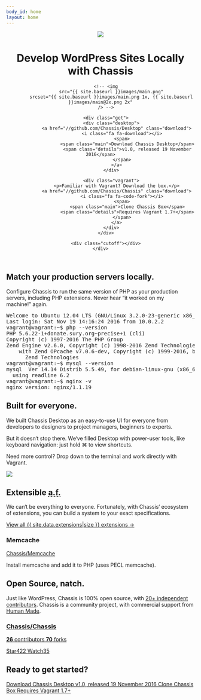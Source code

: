 ```yaml
---
body_id: home
layout: home
---
```

<header>
	<div class="wrap">
		<div class="title">
			<img
				src="{{ site.baseurl }}images/logo-128.png"
				srcset="{{ site.baseurl }}images/logo-128.png 1x, {{ site.baseurl }}images/logo-256.png 2x"
			/>
			<h1>Develop WordPress Sites Locally with
				<strong>Chassis</strong></h1>
		</div>

		<!-- <img
			src="{{ site.baseurl }}images/main.png"
			srcset="{{ site.baseurl }}images/main.png 1x, {{ site.baseurl }}images/main@2x.png 2x"
		/> -->

		<div class="get">
			<div class="desktop">
				<a href="//github.com/Chassis/Desktop" class="download">
					<i class="fa fa-download"></i>
					<span>
						<span class="main">Download Chassis Desktop</span>
						<span class="details">v1.0, released 19 November 2016</span>
					</span>
				</a>
			</div>

			<div class="vagrant">
				<p>Familiar with Vagrant? Download the box.</p>
				<a href="//github.com/Chassis/Chassis" class="download">
					<i class="fa fa-code-fork"></i>
					<span>
						<span class="main">Clone Chassis Box</span>
						<span class="details">Requires Vagrant 1.7+</span>
					</span>
				</a>
			</div>
		</div>

		<div class="cutoff"></div>
	</div>
</header>

<section class="wrap block">
	<div>
		<h2>Match your production servers&nbsp;locally.</h2>
		<p>Configure Chassis to run the same version of PHP as your production servers, including PHP extensions. Never hear &ldquo;it worked on my machine!&rdquo;&nbsp;again.</p>
	</div>
	<pre class="terminal">
Welcome to Ubuntu 12.04 LTS (GNU/Linux 3.2.0-23-generic x86_64)
Last login: Sat Nov 19 14:16:24 2016 from 10.0.2.2
vagrant@vagrant:~$ php --version
PHP 5.6.22-1+donate.sury.org~precise+1 (cli)
Copyright (c) 1997-2016 The PHP Group
Zend Engine v2.6.0, Copyright (c) 1998-2016 Zend Technologies
    with Zend OPcache v7.0.6-dev, Copyright (c) 1999-2016, by
      Zend Technologies
vagrant@vagrant:~$ mysql --version
mysql  Ver 14.14 Distrib 5.5.49, for debian-linux-gnu (x86_64)
  using readline 6.2
vagrant@vagrant:~$ nginx -v
nginx version: nginx/1.1.19</pre>
</section>

<section class="wrap block reverse">
	<div>
		<h2>Built for everyone.</h2>
		<p>We built Chassis Desktop as an easy-to-use UI for everyone from developers to designers to project managers, beginners to experts.</p>
		<p>But it doesn&lsquo;t stop there. We&lsquo;ve filled Desktop with power-user tools, like keyboard navigation: just hold &#x2318; to view shortcuts.</p>
		<p>Need more control? Drop down to the terminal and work directly with Vagrant.</p>
	</div>
	<div>
		<img
			class="mac-screenshot"
			src="{{ site.baseurl }}images/keyboard.png"
			srcset="{{ site.baseurl }}images/keyboard.png 1x, {{ site.baseurl }}images/keyboard@2x.png 2x"
		/>
	</div>
</section>

<section class="wrap block">
	<div>
		<h2>Extensible <abbr title="as Frasier">a.f.</abbr></h2>
		<p>We can&lsquo;t be everything to everyone. Fortunately, with Chassis&lsquo; ecosystem of extensions, you can build a system to your exact specifications.</p>
		<a class="button" href="{{ site.baseurl }}extensions/">
			<i class="fa fa-puzzle-piece"></i>
			View all {{ site.data.extensions|size }} extensions
			&rarr;
		</a>
	</div>
	<div class="extension card">
		<h3>Memcache</h3>
		<p>
			<i class="fa fa-github"></i>
			<a href="https://github.com/Chassis/Memcache">
				Chassis/Memcache
			</a>
		</p>
		<p class="content">
			Install memcache and add it to PHP (uses PECL memcache).
		</p>
		<!--
		<a href="chassis://install-extension/Chassis/Memcache" class="button">
			<i class="fa fa-download"></i>
			Install with Chassis Desktop
		</a>
		-->
	</div>
</section>

<section class="wrap block reverse">
	<div>
		<h2>Open Source, natch.</h2>
		<p>Just like WordPress, Chassis is 100% open source, with <a href="https://github.com/Chassis/Chassis/graphs/contributors">20+ independent contributors</a>. Chassis is a community project, with commercial support from <a href="https://hmn.md/">Human Made</a>.</p>
	</div>
	<div class="github-card">
		<a class="header" href="https://github.com/Chassis/Chassis">
			<h3>Chassis/Chassis</h3>
			<i class="fa fa-github"></i>
		</a>
		<p class="contributors">
			<a href="https://github.com/Chassis/Chassis/graphs/contributors">
				<i class="fa fa-users"></i>
				<strong id="gh-contributors">26</strong> contributors
			</a>
			<a href="https://github.com/Chassis/Chassis/graphs/network">
				<i class="fa fa-code-fork"></i>
				<strong id="gh-forks">70</strong> forks
			</a>
		</p>
		<a class="star ghbtn" href="https://github.com/Chassis/Chassis/stargazers">
			<span><i class="fa fa-star"></i> Star</span><span id="gh-stars">422</span>
		</a>
		<a class="watch ghbtn" href="https://github.com/Chassis/Chassis/watchers">
			<span><i class="fa fa-eye"></i> Watch</span><span id="gh-watchers">35</span>
		</a>
	</div>
</section>

<section class="start">
	<div class="wrap">
		<h2>Ready to get started?</h2>
		<div class="button-wrap">
			<a href="//github.com/Chassis/Desktop" class="download">
				<i class="fa fa-download"></i>
				<span>
					<span class="main">Download Chassis Desktop</span>
					<span class="details">v1.0, released 19 November 2016</span>
				</span>
			</a>
			<a href="//github.com/Chassis/Chassis" class="download">
				<i class="fa fa-code-fork"></i>
				<span>
					<span class="main">Clone Chassis Box</span>
					<span class="details">Requires Vagrant 1.7+</span>
				</span>
			</a>
		</div>
	</div>
</section>

<script>
	function ghJsonpCallback( response ) {
		var data = response.data;
		document.getElementById('gh-forks').textContent = data.forks_count;
		document.getElementById('gh-stars').textContent = data.stargazers_count;
		document.getElementById('gh-watchers').textContent = data.subscribers_count;
		console.log( data );
		return null;
	}

	document.addEventListener( 'DOMContentLoaded', function () {
		var scriptEl = document.createElement( 'script' );
		scriptEl.src = 'https://api.github.com/repos/Chassis/Chassis?callback=ghJsonpCallback';
		document.body.appendChild( scriptEl );
	});
</script>

